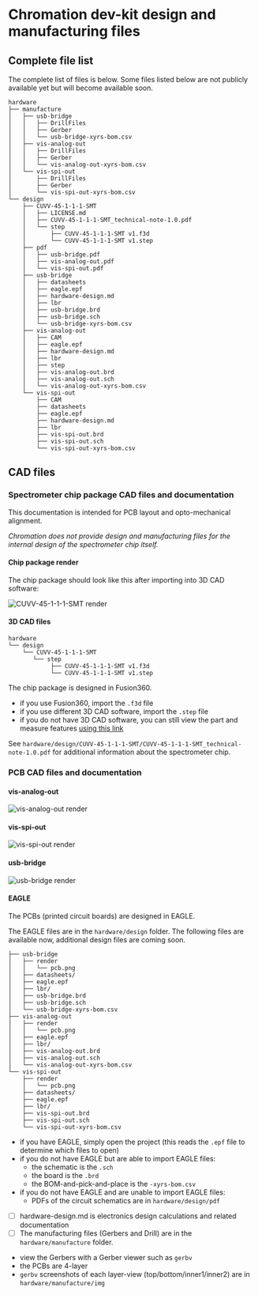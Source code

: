 # Chromation dev-kit design and manufacturing files

## Complete file list

The complete list of files is below. Some files listed below are
not publicly available yet but will become available soon.

```
hardware
├── manufacture
│   ├── usb-bridge
│   │   ├── DrillFiles
│   │   ├── Gerber
│   │   └── usb-bridge-xyrs-bom.csv
│   ├── vis-analog-out
│   │   ├── DrillFiles
│   │   ├── Gerber
│   │   └── vis-analog-out-xyrs-bom.csv
│   └── vis-spi-out
│       ├── DrillFiles
│       ├── Gerber
│       └── vis-spi-out-xyrs-bom.csv
└── design
    ├── CUVV-45-1-1-1-SMT
    │   ├── LICENSE.md
    │   ├── CUVV-45-1-1-1-SMT_technical-note-1.0.pdf
    │   └── step
    │       ├── CUVV-45-1-1-1-SMT v1.f3d
    │       └── CUVV-45-1-1-1-SMT v1.step
    ├── pdf
    │   ├── usb-bridge.pdf
    │   ├── vis-analog-out.pdf
    │   └── vis-spi-out.pdf
    ├── usb-bridge
    │   ├── datasheets
    │   ├── eagle.epf
    │   ├── hardware-design.md
    │   ├── lbr
    │   ├── usb-bridge.brd
    │   ├── usb-bridge.sch
    │   └── usb-bridge-xyrs-bom.csv
    ├── vis-analog-out
    │   ├── CAM
    │   ├── eagle.epf
    │   ├── hardware-design.md
    │   ├── lbr
    │   ├── step
    │   ├── vis-analog-out.brd
    │   ├── vis-analog-out.sch
    │   └── vis-analog-out-xyrs-bom.csv
    └── vis-spi-out
        ├── CAM
        ├── datasheets
        ├── eagle.epf
        ├── hardware-design.md
        ├── lbr
        ├── vis-spi-out.brd
        ├── vis-spi-out.sch
        └── vis-spi-out-xyrs-bom.csv
```

## CAD files

### Spectrometer chip package CAD files and documentation

This documentation is intended for PCB layout and opto-mechanical
alignment.

*Chromation does not provide design and manufacturing files for
the internal design of the spectrometer chip itself.*

#### Chip package render

The chip package should look like this after importing into 3D
CAD software:

![CUVV-45-1-1-1-SMT
render](design/CUVV-45-1-1-1-SMT/render/CUVV-45-1-1-1-SMT.png)

#### 3D CAD files

```
hardware
└── design
    └── CUVV-45-1-1-1-SMT
       └── step
            ├── CUVV-45-1-1-1-SMT v1.f3d
            └── CUVV-45-1-1-1-SMT v1.step
```

The chip package is designed in Fusion360.

- if you use Fusion360, import the `.f3d` file
- if you use different 3D CAD software, import the `.step` file
- if you do not have 3D CAD software, you can still view the part
  and measure features [using this link](https://a360.co/2CVHmGy)

See
`hardware/design/CUVV-45-1-1-1-SMT/CUVV-45-1-1-1-SMT_technical-note-1.0.pdf` for additional information about the spectrometer chip.

### PCB CAD files and documentation

#### vis-analog-out

![vis-analog-out
render](design/vis-analog-out/render/pcb.png)

#### vis-spi-out

![vis-spi-out
render](design/vis-spi-out/render/pcb.png)

#### usb-bridge

![usb-bridge
render](design/usb-bridge/render/pcb.png)

#### EAGLE

The PCBs (printed circuit boards) are designed in EAGLE.

The EAGLE files are in the `hardware/design` folder. The
following files are available now, additional design files are
coming soon.

```
├── usb-bridge
│   ├── render
│   │   └── pcb.png
│   ├── datasheets/
│   ├── eagle.epf
│   ├── lbr/
│   ├── usb-bridge.brd
│   ├── usb-bridge.sch
│   └── usb-bridge-xyrs-bom.csv
├── vis-analog-out
│   ├── render
│   │   └── pcb.png
│   ├── eagle.epf
│   ├── lbr/
│   ├── vis-analog-out.brd
│   ├── vis-analog-out.sch
│   └── vis-analog-out-xyrs-bom.csv
└── vis-spi-out
    ├── render
    │   └── pcb.png
    ├── datasheets/
    ├── eagle.epf
    ├── lbr/
    ├── vis-spi-out.brd
    ├── vis-spi-out.sch
    └── vis-spi-out-xyrs-bom.csv
```

- if you have EAGLE, simply open the project (this reads the
  `.epf` file to determine which files to open)
- if you do not have EAGLE but are able to import EAGLE files:
    - the schematic is the `.sch`
    - the board is the `.brd`
    - the BOM-and-pick-and-place is the `-xyrs-bom.csv`
- if you do not have EAGLE and are unable to import EAGLE files:
    - PDFs of the circuit schematics are in `hardware/design/pdf`

- [ ] hardware-design.md is electronics design calculations and
  related documentation
- [ ] The manufacturing files (Gerbers and Drill) are in the
  `hardware/manufacture` folder.

- view the Gerbers with a Gerber viewer such as `gerbv`
- the PCBs are 4-layer
- `gerbv` screenshots of each layer-view
  (top/bottom/inner1/inner2) are in `hardware/manufacture/img`

